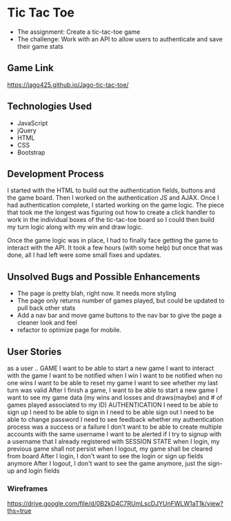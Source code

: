 
# Tic Tac Toe
* The assignment: Create a tic-tac-toe game
* The challenge: Work with an API to allow users to authenticate and save their game stats
## Game Link
https://jago425.github.io/Jago-tic-tac-toe/

## Technologies Used
* JavaScript
* jQuery
* HTML
* CSS
* Bootstrap

## Development Process
I started with the HTML to build out the authentication fields, buttons and the game board. Then I worked on the authentication JS and AJAX.  Once I had authentication complete, I started  working on the game logic.  The piece that took me the longest was figuring out how to create a click handler to work in the individual boxes of the tic-tac-toe board so I could then build my turn logic along with my win and draw logic.

Once the game logic was in place, I had to finally face getting the game to interact with the API.  It took a few hours (with some help) but once that was done, all I had left were some small fixes and updates.
## Unsolved Bugs and Possible Enhancements
* The page is pretty blah, right now.  It needs more styling
* The page only returns number of games played, but could be updated to pull back other stats
* Add a nav bar and move game buttons to the nav bar to give the page a cleaner look and feel
* refactor to optimize page for mobile.
## User Stories
as a user ..
GAME
I want to be able to start a new game
I want to interact with the game
I want to be notified when I win
I want to be notified when no one wins
I want to be able to reset my game
I want to see whether my last turn was valid
After I finish a game, I want to be able to start a new game
I want to see my game data (my wins and losses and draws(maybe) and # of games played associated to my ID)
AUTHENTICATION
I need to be able to sign up
I need to be able to sign in
I need to be able sign out
I need to be able to change password
I need to see feedback whether my authentication process was a success or a failure
I don't want to be able to create multiple accounts with the same username
I want to be alerted if I try to signup with a username that I already registered with
SESSION STATE
when I login, my previous game shall not persist
when I logout, my game shall be cleared from board
After I login, I don't want to see the login or sign up fields anymore
After I logout, I don't want to see the game anymore, just the sign-up and login fields
### Wireframes
https://drive.google.com/file/d/0B2kD4C7RUmLscDJYUnFWLW1aT1k/view?ths=true
